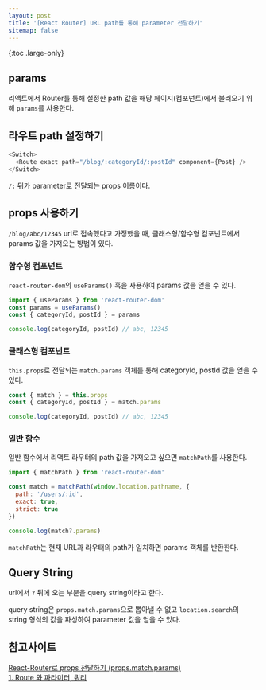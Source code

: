 ```yaml
---
layout: post
title: '[React Router] URL path를 통해 parameter 전달하기'
sitemap: false
---
```


{:toc .large-only}

## params

리액트에서 Router를 통해 설정한 path 값을 해당 페이지(컴포넌트)에서 불러오기 위해 `params`를 사용한다.

## 라우트 path 설정하기

```js
<Switch>
  <Route exact path="/blog/:categoryId/:postId" component={Post} />
</Switch>
```

`/:` 뒤가 parameter로 전달되는 props 이름이다.

## props 사용하기

`/blog/abc/12345` url로 접속했다고 가정했을 때, 클래스형/함수형 컴포넌트에서 params 값을 가져오는 방법이 있다.

### 함수형 컴포넌트

`react-router-dom`의 `useParams()` 훅을 사용하여 params 값을 얻을 수 있다.

```js
import { useParams } from 'react-router-dom'
const params = useParams()
const { categoryId, postId } = params

console.log(categoryId, postId) // abc, 12345
```

### 클래스형 컴포넌트

`this.props`로 전달되는 `match.params` 객체를 통해 categoryId, postId 값을 얻을 수 있다.

```js
const { match } = this.props
const { categoryId, postId } = match.params

console.log(categoryId, postId) // abc, 12345
```

### 일반 함수

일반 함수에서 리액트 라우터의 path 값을 가져오고 싶으면 `matchPath`를 사용한다.

```js
import { matchPath } from 'react-router-dom'

const match = matchPath(window.location.pathname, {
  path: '/users/:id',
  exact: true,
  strict: true
})

console.log(match?.params)
```

`matchPath`는 현재 URL과 라우터의 path가 일치하면 params 객체를 반환한다.

## Query String

url에서 `?` 뒤에 오는 부분을 query string이라고 한다.

query string은 `props.match.params`으로 뽑아낼 수 없고 `location.search`의 string 형식의 값을 파싱하여 parameter 값을 얻을 수 있다.

## 참고사이트

[React-Router로 props 전달하기 (props.match.params)](https://wiki.jjagu.com/?p=280)<br/>
[1. Route 와 파라미터, 쿼리](https://pro-self-studier.tistory.com/76)
